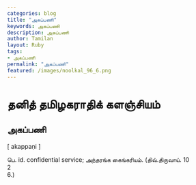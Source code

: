 ```yaml
---  
categories: blog  
title: "அகப்பணி"
keywords: அகப்பணி  
description: அகப்பணி
author: Tamilan  
layout: Ruby  
tags:     
- அகப்பணி
permalink: "அகப்பணி"  
featured: /images/noolkal_96_6.png  
--- 
```

# தனித் தமிழகராதிக் களஞ்சியம்
## அகப்பணி

[ akappaṇi ]  
  
பெ. id. confidential service; அந்தரங்க கைங்கரியம். (திவ்.திருவாய். 10  
2  
6.)